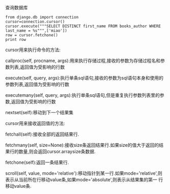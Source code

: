 查询数据库

```
from django.db import connection
cursor=connection.cursor()
cursor.execute("""SELECT DISTINCT first_name FROM books_author WHERE last_name = %s""",['miao'])
row = cursor.fetchone()
print row
```

cursor用来执行命令的方法:

callproc(self, procname, args):用来执行存储过程,接收的参数为存储过程名和参数列表,返回值为受影响的行数

execute(self, query, args):执行单条sql语句,接收的参数为sql语句本身和使用的参数列表,返回值为受影响的行数

executemany(self, query, args):执行单条sql语句,但是重复执行参数列表里的参数,返回值为受影响的行数

nextset(self):移动到下一个结果集

cursor用来接收返回值的方法:

fetchall(self):接收全部的返回结果行.

fetchmany(self, size=None):接收size条返回结果行.如果size的值大于返回的结果行的数量,则会返回cursor.arraysize条数据.

fetchone(self):返回一条结果行.

scroll(self, value, mode='relative'):移动指针到某一行.如果mode='relative',则表示从当前所在行移动value条,如果mode='absolute',则表示从结果集的第一 行移动value条.
